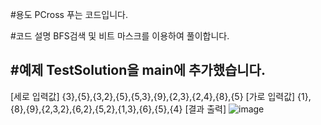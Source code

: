 #용도
PCross 푸는 코드입니다.

#코드 설명
BFS검색 및 비트 마스크를 이용하여 풀이합니다.

#예제
TestSolution을 main에 추가했습니다.
---
[세로 입력값]
{3},{5},{3,2},{5},{5,3},{9},{2,3},{2,4},{8},{5}
[가로 입력값]
{1},{8},{9},{2,3,2},{6,2},{5,2},{1,3},{6},{5},{4} 
[결과 출력]
![image](https://github.com/user-attachments/assets/2765adff-7e45-4115-8221-1e547d6dbb7b)
